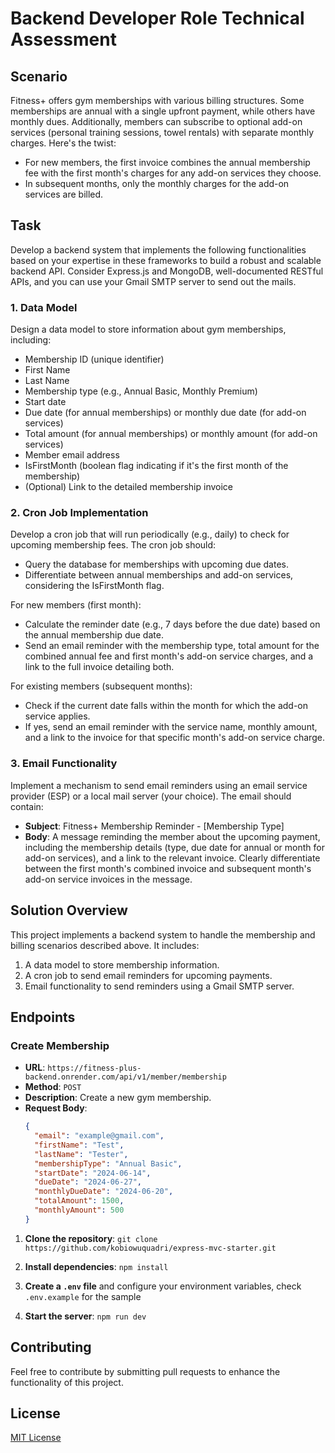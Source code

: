 # Backend Developer Role Technical Assessment

## Scenario

Fitness+ offers gym memberships with various billing structures. Some memberships are annual with a single upfront payment, while others have monthly dues. Additionally, members can subscribe to optional add-on services (personal training sessions, towel rentals) with separate monthly charges. Here's the twist:

- For new members, the first invoice combines the annual membership fee with the first month's charges for any add-on services they choose.
- In subsequent months, only the monthly charges for the add-on services are billed.

## Task

Develop a backend system that implements the following functionalities based on your expertise in these frameworks to build a robust and scalable backend API. Consider Express.js and MongoDB, well-documented RESTful APIs, and you can use your Gmail SMTP server to send out the mails.

### 1. Data Model

Design a data model to store information about gym memberships, including:

- Membership ID (unique identifier)
- First Name
- Last Name
- Membership type (e.g., Annual Basic, Monthly Premium)
- Start date
- Due date (for annual memberships) or monthly due date (for add-on services)
- Total amount (for annual memberships) or monthly amount (for add-on services)
- Member email address
- IsFirstMonth (boolean flag indicating if it's the first month of the membership)
- (Optional) Link to the detailed membership invoice

### 2. Cron Job Implementation

Develop a cron job that will run periodically (e.g., daily) to check for upcoming membership fees. The cron job should:

- Query the database for memberships with upcoming due dates.
- Differentiate between annual memberships and add-on services, considering the IsFirstMonth flag.

For new members (first month):

- Calculate the reminder date (e.g., 7 days before the due date) based on the annual membership due date.
- Send an email reminder with the membership type, total amount for the combined annual fee and first month's add-on service charges, and a link to the full invoice detailing both.

For existing members (subsequent months):

- Check if the current date falls within the month for which the add-on service applies.
- If yes, send an email reminder with the service name, monthly amount, and a link to the invoice for that specific month's add-on service charge.

### 3. Email Functionality

Implement a mechanism to send email reminders using an email service provider (ESP) or a local mail server (your choice). The email should contain:

- **Subject**: Fitness+ Membership Reminder - [Membership Type]
- **Body**: A message reminding the member about the upcoming payment, including the membership details (type, due date for annual or month for add-on services), and a link to the relevant invoice. Clearly differentiate between the first month's combined invoice and subsequent month's add-on service invoices in the message.


## Solution Overview

This project implements a backend system to handle the membership and billing scenarios described above. It includes:
1. A data model to store membership information.
2. A cron job to send email reminders for upcoming payments.
3. Email functionality to send reminders using a Gmail SMTP server.

## Endpoints

### Create Membership

- **URL**: `https://fitness-plus-backend.onrender.com/api/v1/member/membership`
- **Method**: `POST`
- **Description**: Create a new gym membership.
- **Request Body**:
  ```json
  {
    "email": "example@gmail.com",
    "firstName": "Test",
    "lastName": "Tester",
    "membershipType": "Annual Basic",
    "startDate": "2024-06-14",
    "dueDate": "2024-06-27",
    "monthlyDueDate": "2024-06-20", 
    "totalAmount": 1500,
    "monthlyAmount": 500
  }

1. **Clone the repository**: `git clone https://github.com/kobiowuquadri/express-mvc-starter.git`

2. **Install dependencies**: `npm install`
3. **Create a `.env` file** and configure your environment variables, check `.env.example` for the sample
              
4. **Start the server**: `npm run dev`

## Contributing

Feel free to contribute by submitting pull requests to enhance the functionality of this project.

## License

[MIT License](LICENSE)
